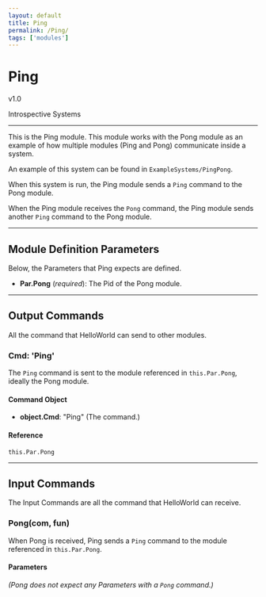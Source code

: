 ```yaml
---
layout: default
title: Ping
permalink: /Ping/
tags: ['modules']
---
```

# Ping

v1.0

Introspective Systems

---

This is the Ping module. This module works with the Pong module as an
example of how multiple modules (Ping and Pong) communicate inside a
system.

An example of this system can be found in `ExampleSystems/PingPong`.

When this system is run, the Ping module sends a `Ping` command to the
Pong module.

When the Ping module receives the `Pong` command, the Ping module sends
another `Ping` command to the Pong module.

---

## Module Definition Parameters

Below, the Parameters that Ping expects are defined.

- **Par.Pong** (*required*): The Pid of the Pong module.

---

## Output Commands

All the command that HelloWorld can send to other modules.

### Cmd: 'Ping'
The `Ping` command is sent to the module referenced in `this.Par.Pong`,
ideally the Pong module.

#### Command Object
- **object.Cmd**: "Ping" (The command.)

#### Reference
`this.Par.Pong`

---

## Input Commands
The Input Commands are all the command that HelloWorld can
receive.

### Pong(com, fun)
When Pong is received, Ping sends a `Ping` command to the module
referenced in `this.Par.Pong`.

#### Parameters
*(Pong does not expect any Parameters with a `Pong` command.)*
